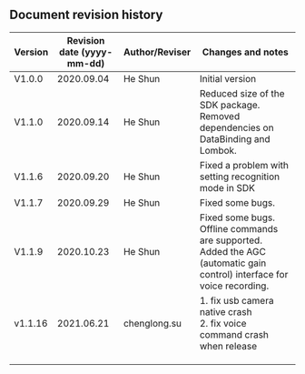 ## Document revision history

| Version | Revision date (yyyy-mm-dd) | Author/Reviser | Changes and notes                                            |
| ------- | -------------------------- | -------------- | ------------------------------------------------------------ |
| V1.0.0  | 2020.09.04                 | He Shun        | Initial version                                              |
| V1.1.0  | 2020.09.14                 | He Shun        | Reduced size of the SDK package. Removed dependencies on DataBinding and Lombok. |
| V1.1.6  | 2020.09.20                 | He Shun        | Fixed a problem with setting recognition mode in SDK         |
| V1.1.7  | 2020.09.29                 | He Shun        | Fixed some bugs.                                             |
| V1.1.9  | 2020.10.23                 | He Shun        | Fixed some bugs. Offline commands are supported. Added the AGC (automatic gain control) interface for voice recording. |
| v1.1.16 | 2021.06.21                 | chenglong.su   | 1. fix usb camera native crash<br />2. fix voice command crash when release |
|         |                            |                |                                                              |
|         |                            |                |                                                              |
|         |                            |                |                                                              |

